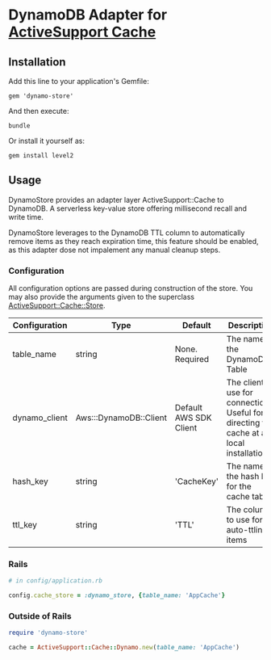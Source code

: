 # DynamoDB Adapter for [ActiveSupport Cache](https://github.com/rails/rails/tree/master/activesupport/lib/active_support/cache.rb)

## Installation

Add this line to your application's Gemfile:

```
gem 'dynamo-store'
```

And then execute:

```
bundle
```

Or install it yourself as:

```
gem install level2
```

## Usage

DynamoStore provides an adapter layer ActiveSupport::Cache to DynamoDB. A
serverless key-value store offering millisecond recall and write time.

DynamoStore leverages to the DynamoDB TTL column to automatically remove items
as they reach expiration time, this feature should be enabled, as this adapter
dose not impalement any manual cleanup steps.

### Configuration
All configuration options are passed during construction of the store. You may
also provide the arguments given to the superclass
[ActiveSupport::Cache::Store](https://api.rubyonrails.org/classes/ActiveSupport/Cache/Store.html#method-c-new).


| Configuration   | Type                   | Default                | Description
| --------------- | -------------------    | ----------------       | ------------
| table_name      | string                 | None. Required         | The name of the DynamoDB Table
| dynamo_client   | Aws:::DynamoDB::Client | Default AWS SDK Client | The client to use for connections. Useful for directing the cache at a local installation
| hash_key        | string                 | 'CacheKey'             | The name of the hash key for the cache table
| ttl_key         | string                 | 'TTL'                  | The colum to use for auto-ttling items


### Rails

```ruby
# in config/application.rb

config.cache_store = :dynamo_store, {table_name: 'AppCache'}
```

### Outside of Rails

```ruby
require 'dynamo-store'

cache = ActiveSupport::Cache::Dynamo.new(table_name: 'AppCache')
```

